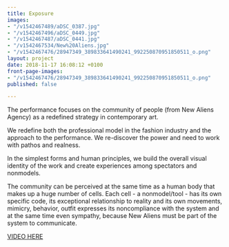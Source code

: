 ```yaml
---
title: Exposure
images:
- "/v1542467489/aDSC_0387.jpg"
- "/v1542467496/aDSC_0449.jpg"
- "/v1542467487/aDSC_0441.jpg"
- "/v1542467534/New%20Aliens.jpg"
- "/v1542467476/28947349_389833641490241_992250870951850511_o.png"
layout: project
date: 2018-11-17 16:08:12 +0100
front-page-images:
- "/v1542467476/28947349_389833641490241_992250870951850511_o.png"
published: false

---
```

The performance focuses on the community of people (from New Aliens Agency) as a redefined strategy in contemporary art. 

We redefine both the professional model in the fashion industry and the approach to the performance. We re-discover the power and need to work with pathos and realness. 

In the simplest forms and human principles, we build the overall visual identity of the work and create experiences among spectators and nonmodels.

The community can be perceived at the same time as a human body that makes up a huge number of cells. Each cell - a nonmodel/tool - has its own specific code, its exceptional relationship to reality and its own movements, mimicry, behavior, outfit expresses its noncompliance with the system and at the same time even sympathy, because New Aliens must be part of the system to communicate.

[VIDEO HERE](https://www.youtube.com/watch?v=3wSDLuMMOtE)
